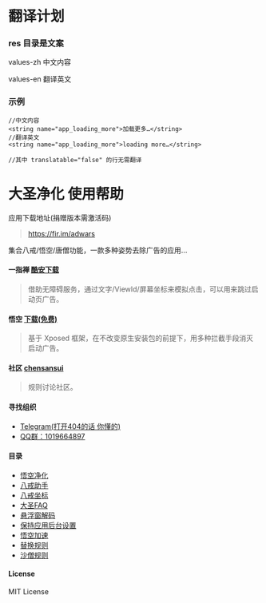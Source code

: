 # 翻译计划
### res 目录是文案
values-zh 中文内容  

values-en 翻译英文  

### 示例
```
//中文内容  
<string name="app_loading_more">加载更多…</string>   
//翻译英文  
<string name="app_loading_more">loading more…</string>

//其中 translatable="false" 的行无需翻译
```


# 大圣净化 使用帮助

应用下载地址(捐赠版本需激活码)

> https://fir.im/adwars

集合八戒/悟空/唐僧功能，一款多种姿势去除广告的应用...

#### 一指禅 [酷安下载](https://www.coolapk.com/apk/me.app.xad)
> 借助无障碍服务，通过文字/ViewId/屏幕坐标来模拟点击，可以用来跳过启动页广告。

#### 悟空 [下载(免费)](https://wiki.ad-gone.com/wukong.html)
> 基于 Xposed 框架，在不改变原生安装包的前提下，用多种拦截手段消灭启动广告。

#### 社区 [chensansui](https://www.chensansui.com/)
> 规则讨论社区。


#### 寻找组织
- [Telegram(打开404的话 你懂的)](https://t.me/joinchat/BLuH808gFtJ03aqPlzXEaQ)
- [QQ群：1019664897](https://jq.qq.com/?_wv=1027&k=kFPDuMvX)

#### 目录
- [悟空净化](https://github.com/jdlingyu/ad-wars/wiki/00-悟空净化)
- [八戒助手](https://github.com/jdlingyu/ad-wars/wiki/01-八戒助手)
- [八戒坐标](https://github.com/jdlingyu/ad-wars/wiki/02-八戒坐标)
- [大圣FAQ](https://github.com/jdlingyu/ad-wars/wiki/03-大圣FAQ)
- [悬浮窗解码](https://github.com/jdlingyu/ad-wars/wiki/08-悬浮窗解码)
- [保持应用后台设置](https://github.com/jdlingyu/ad-wars/wiki/09-保持应用后台设置)
- [悟空加速](https://github.com/jdlingyu/ad-wars/wiki/11-悟空加速)
- [替换规则](https://github.com/jdlingyu/ad-wars/wiki/21-广告文件替换)
- [沙僧规则](https://github.com/jdlingyu/ad-wars/wiki/31-沙僧代理)

#### License
MIT License
